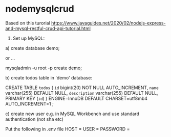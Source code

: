 # nodemysqlcrud

Based on this turorial
https://www.javaguides.net/2020/02/nodejs-express-and-mysql-restful-crud-api-tutorial.html

1) Set up MySQL:

a) create database demo;

or ...

mysqladmin -u root -p create demo;

b) create todos table in 'demo' database:

CREATE TABLE `todos` (
  `id` bigint(20) NOT NULL AUTO_INCREMENT,
  `name` varchar(255) DEFAULT NULL,
  `description` varchar(255) DEFAULT NULL,
  PRIMARY KEY (`id`)
) ENGINE=InnoDB DEFAULT CHARSET=utf8mb4 AUTO_INCREMENT=1 ;

c) create new user e.g. in MySQL Workbench and use standard authentication (not sha etc)

Put the following in .env file
HOST = <host>
USER = <user>
PASSWORD = <password>
